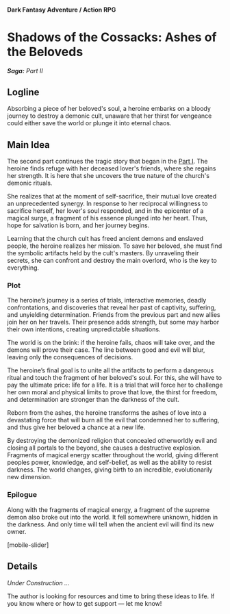 #### Dark Fantasy Adventure / Action RPG

# Shadows of the Cossacks: Ashes of the Beloveds

***Saga:** Part II*

## Logline

Absorbing a piece of her beloved's soul, a heroine embarks on a bloody journey to destroy a demonic cult, unaware that her thirst for vengeance could either save the world or plunge it into eternal chaos.

## Main Idea

The second part continues the tragic story that began in the [Part I](/cossack-saga-1). The heroine finds refuge with her deceased lover's friends, where she regains her strength. It is here that she uncovers the true nature of the church's demonic rituals.

She realizes that at the moment of self-sacrifice, their mutual love created an unprecedented synergy. In response to her reciprocal willingness to sacrifice herself, her lover's soul responded, and in the epicenter of a magical surge, a fragment of his essence plunged into her heart. Thus, hope for salvation is born, and her journey begins.

Learning that the church cult has freed ancient demons and enslaved people, the heroine realizes her mission. To save her beloved, she must find the symbolic artifacts held by the cult's masters. By unraveling their secrets, she can confront and destroy the main overlord, who is the key to everything.

### Plot

The heroine’s journey is a series of trials, interactive memories, deadly confrontations, and discoveries that reveal her past of captivity, suffering, and unyielding determination. Friends from the previous part and new allies join her on her travels. Their presence adds strength, but some may harbor their own intentions, creating unpredictable situations.

The world is on the brink: if the heroine fails, chaos will take over, and the demons will prove their case. The line between good and evil will blur, leaving only the consequences of decisions.

The heroine’s final goal is to unite all the artifacts to perform a dangerous ritual and touch the fragment of her beloved's soul. For this, she will have to pay the ultimate price: life for a life. It is a trial that will force her to challenge her own moral and physical limits to prove that love, the thirst for freedom, and determination are stronger than the darkness of the cult.

Reborn from the ashes, the heroine transforms the ashes of love into a devastating force that will burn all the evil that condemned her to suffering, and thus give her beloved a chance at a new life.

By destroying the demonized religion that concealed otherworldly evil and closing all portals to the beyond, she causes a destructive explosion. Fragments of magical energy scatter throughout the world, giving different peoples power, knowledge, and self-belief, as well as the ability to resist darkness. The world changes, giving birth to an incredible, evolutionarily new dimension.

### Epilogue

Along with the fragments of magical energy, a fragment of the supreme demon also broke out into the world. It fell somewhere unknown, hidden in the darkness. And only time will tell when the ancient evil will find its new owner.

[mobile-slider]

## Details

*Under Construction …*

The author is looking for resources and time to bring these ideas to life. If you know where or how to get support — let me know!